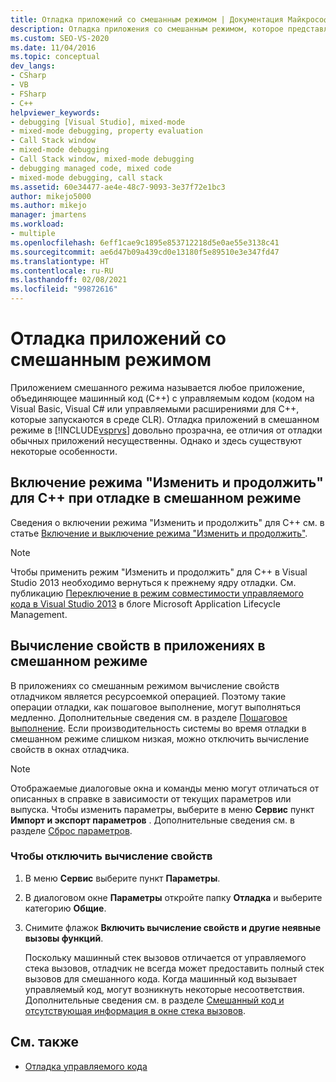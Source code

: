 ```yaml
---
title: Отладка приложений со смешанным режимом | Документация Майкрософт
description: Отладка приложения со смешанным режимом, которое представляет собой приложение, объединяющее машинный код с управляемым кодом, который выполняется в среде CLR в Visual Studio.
ms.custom: SEO-VS-2020
ms.date: 11/04/2016
ms.topic: conceptual
dev_langs:
- CSharp
- VB
- FSharp
- C++
helpviewer_keywords:
- debugging [Visual Studio], mixed-mode
- mixed-mode debugging, property evaluation
- Call Stack window
- mixed-mode debugging
- Call Stack window, mixed-mode debugging
- debugging managed code, mixed code
- mixed-mode debugging, call stack
ms.assetid: 60e34477-ae4e-48c7-9093-3e37f72e1bc3
author: mikejo5000
ms.author: mikejo
manager: jmartens
ms.workload:
- multiple
ms.openlocfilehash: 6eff1cae9c1895e853712218d5e0ae55e3138c41
ms.sourcegitcommit: ae6d47b09a439cd0e13180f5e89510e3e347fd47
ms.translationtype: HT
ms.contentlocale: ru-RU
ms.lasthandoff: 02/08/2021
ms.locfileid: "99872616"
---
```

# <a name="debugging-mixed-mode-applications"></a>Отладка приложений со смешанным режимом
Приложением смешанного режима называется любое приложение, объединяющее машинный код (C++) с управляемым кодом (кодом на Visual Basic, Visual C# или управляемыми расширениями для C++, которые запускаются в среде CLR). Отладка приложений в смешанном режиме в [!INCLUDE[vsprvs](../code-quality/includes/vsprvs_md.md)] довольно прозрачна, ее отличия от отладки обычных приложений несущественны. Однако и здесь существуют некоторые особенности.

## <a name="enable-c-edit-and-continue-in-mixed-mode-debugging"></a>Включение режима "Изменить и продолжить" для C++ при отладке в смешанном режиме

Сведения о включении режима "Изменить и продолжить" для C++ см. в статье [Включение и выключение режима "Изменить и продолжить"](../debugger/how-to-enable-and-disable-edit-and-continue.md).

> [!NOTE]
> Чтобы применить режим "Изменить и продолжить" для C++ в Visual Studio 2013 необходимо вернуться к прежнему ядру отладки. См. публикацию [Переключение в режим совместимости управляемого кода в Visual Studio 2013](https://devblogs.microsoft.com/devops/switching-to-managed-compatibility-mode-in-visual-studio-2013/) в блоге Microsoft Application Lifecycle Management.

## <a name="property-evaluation-in-mixed-mode-applications"></a>Вычисление свойств в приложениях в смешанном режиме
 В приложениях со смешанным режимом вычисление свойств отладчиком является ресурсоемкой операцией. Поэтому такие операции отладки, как пошаговое выполнение, могут выполняться медленно. Дополнительные сведения см. в разделе [Пошаговое выполнение](/previous-versions/visualstudio/visual-studio-2010/ek13f001(v=vs.100)). Если производительность системы во время отладки в смешанном режиме слишком низкая, можно отключить вычисление свойств в окнах отладчика.

> [!NOTE]
> Отображаемые диалоговые окна и команды меню могут отличаться от описанных в справке в зависимости от текущих параметров или выпуска. Чтобы изменить параметры, выберите в меню **Сервис** пункт **Импорт и экспорт параметров** . Дополнительные сведения см. в разделе [Сброс параметров](../ide/environment-settings.md#reset-settings).

### <a name="to-turn-off-property-evaluation"></a>Чтобы отключить вычисление свойств

1. В меню **Сервис** выберите пункт **Параметры**.

2. В диалоговом окне **Параметры** откройте папку **Отладка** и выберите категорию **Общие**.

3. Снимите флажок **Включить вычисление свойств и другие неявные вызовы функций**.

   Поскольку машинный стек вызовов отличается от управляемого стека вызовов, отладчик не всегда может предоставить полный стек вызовов для смешанного кода. Когда машинный код вызывает управляемый код, могут возникнуть некоторые несоответствия. Дополнительные сведения см. в разделе [Смешанный код и отсутствующая информация в окне стека вызовов](../debugger/mixed-code-and-missing-information-in-the-call-stack-window.md).

## <a name="see-also"></a>См. также

- [Отладка управляемого кода](../debugger/debugging-managed-code.md)